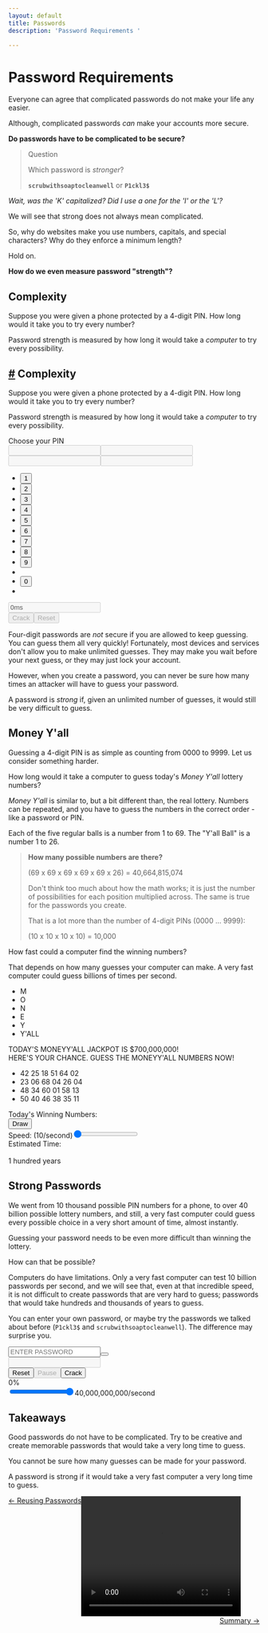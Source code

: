 ```yaml
---
layout: default
title: Passwords
description: 'Password Requirements '

---
```

# Password Requirements

Everyone can agree that complicated passwords do not make your life any
easier.

Although, complicated passwords _can_ make your accounts more secure.

**Do passwords have to be complicated to be secure?**

> Question
>
> Which password is _stronger_?
>
> **`scrubwithsoaptocleanwell`** or **`P1ckl3$`**

_Wait, was the 'K' capitalized? Did I use a one for the 'I' or the 'L'?_

We will see that strong does not always mean complicated.

So, why do websites make you use numbers, capitals, and special characters?
Why do they enforce a minimum length?

Hold on.

**How do we even measure password "strength"?**

## Complexity

Suppose you were given a phone protected by a 4-digit PIN. How long would it
take you to try every number?

Password strength is measured by how long it would take a _computer_ to try
every possibility.


<!-- Complexity Interactive Activity-->
<h2 id="complexity"><a href="#complexity" aria-hidden="true" class="header-anchor">#</a> Complexity</h2><p>Suppose you were given a phone protected by a 4-digit PIN. How long would it
take you to try every number?</p><p>Password strength is measured by how long it would take a <em>computer</em> to try
every possibility.</p><div class="phone" data-v-180bedf4><div id="google-pixel-2-xl" class="container grid-xl text-center" data-v-180bedf4><div class="columns" data-v-180bedf4><div class="column col-12" data-v-180bedf4><div class="device device-google-pixel-2-xl" data-v-180bedf4><div class="device-frame" data-v-180bedf4><div class="prompt" data-v-180bedf4>
              Choose your PIN
            </div><div class="pin" data-v-180bedf4><input disabled="disabled" data-v-180bedf4><input disabled="disabled" data-v-180bedf4><input disabled="disabled" data-v-180bedf4><input disabled="disabled" data-v-180bedf4></div><div class="numberpad" data-v-180bedf4><ul data-v-180bedf4><li data-v-180bedf4><button data-v-180bedf4>
                    1
                  </button></li><li data-v-180bedf4><button data-v-180bedf4>
                    2
                  </button></li><li data-v-180bedf4><button data-v-180bedf4>
                    3
                  </button></li><li data-v-180bedf4><button data-v-180bedf4>
                    4
                  </button></li><li data-v-180bedf4><button data-v-180bedf4>
                    5
                  </button></li><li data-v-180bedf4><button data-v-180bedf4>
                    6
                  </button></li><li data-v-180bedf4><button data-v-180bedf4>
                    7
                  </button></li><li data-v-180bedf4><button data-v-180bedf4>
                    8
                  </button></li><li data-v-180bedf4><button data-v-180bedf4>
                    9
                  </button></li><li data-v-180bedf4></li><li data-v-180bedf4><button data-v-180bedf4>0</button></li><li data-v-180bedf4></li></ul></div></div><div class="device-stripe" data-v-180bedf4></div><div class="device-header" data-v-180bedf4></div><div class="device-sensors" data-v-180bedf4></div><div class="device-btns" data-v-180bedf4></div><div class="device-power" data-v-180bedf4></div></div></div></div></div><div class="panel" data-v-180bedf4><div class="timer" data-v-180bedf4><i class="fas fa-stopwatch" data-v-180bedf4></i><input disabled="disabled" value="0ms" class="timer" data-v-180bedf4></div><div class="buttons" data-v-180bedf4><button disabled="disabled" class="crack" data-v-180bedf4>
        Crack
      </button><button disabled="disabled" class="reset" data-v-180bedf4>
        Reset
      </button></div></div></div>

<!-- Complexity Interactive Activity-->
      

Four-digit passwords are _not_ secure if you are allowed to keep guessing. You
can guess them all very quickly!  Fortunately, most devices and services don't
allow you to make unlimited guesses. They may make you wait before your next
guess, or they may just lock your account.

However, when you create a password, you can never be sure how many times an
attacker will have to guess your password.

A password is _strong_ if, given an unlimited number of guesses, it would still
be very difficult to guess.

## Money Y'all

Guessing a 4-digit PIN is as simple as counting from 0000 to 9999. Let us
consider something harder.

How long would it take a computer to guess today's _Money Y'all_ lottery
numbers?

_Money Y'all_ is similar to, but a bit different than, the real lottery.
Numbers can be repeated, and you have to guess the numbers in the correct order
\- like a password or PIN.

Each of the five regular balls is a number from 1 to 69. The "Y'all Ball" is a
number 1 to 26.

> **How many possible numbers are there?**
>
> (69 x 69 x 69 x 69 x 69 x 26) = 40,664,815,074
>
> Don't think too much about how the math works; it is just the number of
> possibilities for each position multiplied across. The same is true for the
> passwords you create.
>
> That is a lot more than the number of 4-digit PINs (0000 ... 9999):
>
> (10 x 10 x 10 x 10) = 10,000

How fast could a computer find the winning numbers?

That depends on how many guesses your computer can make. A very fast computer
could guess billions of times per second.

<!-- Money Yall Interactive Activity -->
<div class="lottery" data-v-24c48206><div class="ticket" data-v-24c48206><ul class="logo" data-v-24c48206><li data-v-24c48206>M</li><li data-v-24c48206>O</li><li data-v-24c48206>N</li><li data-v-24c48206>E</li><li data-v-24c48206>Y</li><li data-v-24c48206>Y'ALL</li></ul><div class="lead" data-v-24c48206>
      TODAY'S MONEYY'ALL JACKPOT IS $700,000,000!<br data-v-24c48206>
      HERE'S YOUR CHANCE.
      GUESS THE MONEYY'ALL NUMBERS NOW!
    </div><div class="ticket-numbers" data-v-24c48206><ul data-v-24c48206><li data-v-24c48206><span data-v-24c48206>
            42
          </span><span data-v-24c48206>
            25
          </span><span data-v-24c48206>
            18
          </span><span data-v-24c48206>
            51
          </span><span data-v-24c48206>
            64
          </span><span data-v-24c48206>
            02
          </span></li><li data-v-24c48206><span data-v-24c48206>
            23
          </span><span data-v-24c48206>
            06
          </span><span data-v-24c48206>
            68
          </span><span data-v-24c48206>
            04
          </span><span data-v-24c48206>
            26
          </span><span data-v-24c48206>
            04
          </span></li><li data-v-24c48206><span data-v-24c48206>
            48
          </span><span data-v-24c48206>
            34
          </span><span data-v-24c48206>
            60
          </span><span data-v-24c48206>
            01
          </span><span data-v-24c48206>
            58
          </span><span data-v-24c48206>
            13
          </span></li><li data-v-24c48206><span data-v-24c48206>
            50
          </span><span data-v-24c48206>
            40
          </span><span data-v-24c48206>
            46
          </span><span data-v-24c48206>
            38
          </span><span data-v-24c48206>
            35
          </span><span data-v-24c48206>
            11
          </span></li></ul></div><div class="barcode" data-v-24c48206><i data-v-24c48206></i><i data-v-24c48206></i><i data-v-24c48206></i><i data-v-24c48206></i><i data-v-24c48206></i><i data-v-24c48206></i><i data-v-24c48206></i><i data-v-24c48206></i><i data-v-24c48206></i><i data-v-24c48206></i><i data-v-24c48206></i><i data-v-24c48206></i><i data-v-24c48206></i><i data-v-24c48206></i><i data-v-24c48206></i><i data-v-24c48206></i><i data-v-24c48206></i><i data-v-24c48206></i><i data-v-24c48206></i><i data-v-24c48206></i><i data-v-24c48206></i><i data-v-24c48206></i><i data-v-24c48206></i><i data-v-24c48206></i><i data-v-24c48206></i><i data-v-24c48206></i><i data-v-24c48206></i><i data-v-24c48206></i><i data-v-24c48206></i><i data-v-24c48206></i></div></div><div class="panel" data-v-24c48206><span class="lead" data-v-24c48206>Today's Winning Numbers:</span><div class="winning-numbers" data-v-24c48206></div><button title="Draw lottery numbers to begin" data-tippy data-tippy-arrow="true" data-tippy-placement="left" data-tippy-trigger="manual" data-tippy-hideonclick="persistent" class="draw" data-v-24c48206>
      Draw
    </button><!----><div style="clear:both;" data-v-24c48206></div><div class="crack" data-v-24c48206><label data-v-24c48206>
        Speed: <span data-v-24c48206>(10/second)</span></label><input type="range" title="Adjust guess speed to see how long it will take to guess all possible numbers" data-tippy data-tippy-arrow="true" data-tippy-placement="bottom" data-tippy-trigger="manual" data-tippy-hideonclick="persistent" data-tippy-flip="false" min="1" max="10" value="1" class="slider" data-v-24c48206><div class="estimate" data-v-24c48206>
        Estimated Time:<br data-v-24c48206><br data-v-24c48206><i class="fas fa-stopwatch" data-v-24c48206></i><span data-v-24c48206>1 hundred years</span></div></div></div></div>

<!-- Money Yall Interactive Activity -->    


<Password-Lottery />

## Strong Passwords

We went from 10 thousand possible PIN numbers for a phone, to over 40 billion
possible lottery numbers, and still, a very fast computer could guess every
possible choice in a very short amount of time, almost instantly.

Guessing your password needs to be even more difficult than winning the
lottery.

How can that be possible?

Computers do have limitations. Only a very fast computer can test 10 billion
passwords per second, and we will see that, even at that incredible speed, it
is not difficult to create passwords that are very hard to guess; passwords
that would take hundreds and thousands of years to guess.

You can enter your own password, or maybe try the passwords we talked about
before (`P1ckl3$` and `scrubwithsoaptocleanwell`).  The difference may surprise
you.

<!-- Password Strength Interactive Activity -->
<div class="hsimp-wrapper" data-v-5d99dc0e><div class="hsimp" data-v-5d99dc0e><div class="password-input" data-v-5d99dc0e><input type="password" placeholder="ENTER PASSWORD" value="" data-v-5d99dc0e><button data-v-5d99dc0e><i class="fas fa-eye-slash" data-v-5d99dc0e></i></button></div><div class="password-cracker" data-v-d9a460fc data-v-5d99dc0e><div class="guess" data-v-d9a460fc><input disabled="disabled" value="" class="password" data-v-d9a460fc><div class="buttons" data-v-d9a460fc><button data-v-d9a460fc>Reset</button><button disabled="disabled" data-v-d9a460fc>Pause</button><button data-v-d9a460fc>Crack</button></div></div><div class="progress" data-v-d9a460fc><div class="bar" data-v-d9a460fc><div class="fill" style="width:0%;" data-v-d9a460fc></div></div><span data-v-d9a460fc>0%</span></div><!----><div class="speed" data-v-d9a460fc><input type="range" min="1" max="10" step="1" value="10" class="slider" data-v-d9a460fc><span data-v-d9a460fc>40,000,000,000/second</span></div><div style="clear:both;" data-v-d9a460fc></div><!----></div><div class="content" data-v-5d99dc0e><!----><dl data-v-5d99dc0e></dl></div></div></div>
<!-- Password Strength Interactive Activity -->

<Password-HSIMP />

## Takeaways

Good passwords do not have to be complicated. Try to be creative and
create memorable passwords that would take a very long time to guess.

You cannot be sure how many guesses can be made for your password.

A password is strong if it would take a very fast computer a very long time to
guess.

<!-- Tutorial Video -->
<video width="320" height="240" controls>
  <source src ="password requirements.mp4" type= "video/mp4">
</video>




 <span style="float:left;"> 
<a href="./reusing_passwords.html">← Reusing Passwords</a>
  </span> 
 <span style="float:right;">
  <a href="./passwords_summary.html ">Summary →</a>
  </span> 
<br />
<br />
